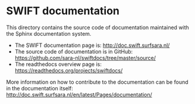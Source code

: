 # SWIFT documentation

This directory contains the source code of documentation maintained with
the Sphinx documentation system.

* The SWIFT documentation page is: http://doc.swift.surfsara.nl/
* The source code of documentation is in GitHub: https://github.com/sara-nl/swiftdocs/tree/master/source/
* The readthedocs overview page is: https://readthedocs.org/projects/swiftdocs/

More information on how to contribute to the documentation can be found in the documentation itself: http://doc.swift.surfsara.nl/en/latest/Pages/documentation/
